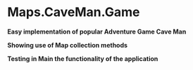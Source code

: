 # Maps.CaveMan.Game

**Easy implementation of popular Adventure Game Cave Man**

**Showing use of Map collection methods**

**Testing in Main the functionality of the application**
